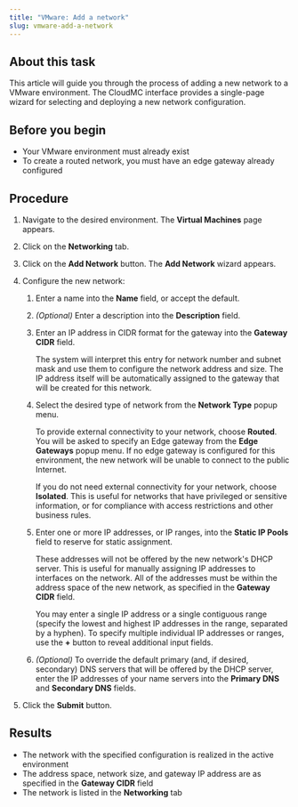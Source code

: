 ```yaml
---
title: "VMware: Add a network"
slug: vmware-add-a-network
---
```


## About this task

This article will guide you through the process of adding a new network to a VMware environment. The CloudMC interface provides a single-page wizard for selecting and deploying a new network configuration.

## Before you begin

-   Your VMware environment must already exist
-   To create a routed network, you must have an edge gateway already configured

## Procedure

1.  Navigate to the desired environment. The **Virtual Machines** page appears.

2.  Click on the **Networking** tab.

3.  Click on the **Add Network** button. The **Add Network** wizard appears.

4.  Configure the new network:

    1.  Enter a name into the **Name** field, or accept the default.

    2.  *\(Optional\)* Enter a description into the **Description** field.

    3.  Enter an IP address in CIDR format for the gateway into the **Gateway CIDR** field.

        The system will interpret this entry for network number and subnet mask and use them to configure the network address and size. The IP address itself will be automatically assigned to the gateway that will be created for this network.

    4.  Select the desired type of network from the **Network Type** popup menu.

        To provide external connectivity to your network, choose **Routed**. You will be asked to specify an Edge gateway from the **Edge Gateways** popup menu. If no edge gateway is configured for this environment, the new network will be unable to connect to the public Internet.

        If you do not need external connectivity for your network, choose **Isolated**. This is useful for networks that have privileged or sensitive information, or for compliance with access restrictions and other business rules.

    5.  Enter one or more IP addresses, or IP ranges, into the **Static IP Pools** field to reserve for static assignment.

        These addresses will not be offered by the new network's DHCP server. This is useful for manually assigning IP addresses to interfaces on the network. All of the addresses must be within the address space of the new network, as specified in the **Gateway CIDR** field.

        You may enter a single IP address or a single contiguous range \(specify the lowest and highest IP addresses in the range, separated by a hyphen\). To specify multiple individual IP addresses or ranges, use the **+** button to reveal additional input fields.

    6.  *\(Optional\)* To override the default primary \(and, if desired, secondary\) DNS servers that will be offered by the DHCP server, enter the IP addresses of your name servers into the **Primary DNS** and **Secondary DNS** fields.

5.  Click the **Submit** button.


## Results

-   The network with the specified configuration is realized in the active environment
-   The address space, network size, and gateway IP address are as specified in the **Gateway CIDR** field
-   The network is listed in the **Networking** tab



